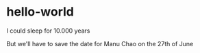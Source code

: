 # hello-world
I could sleep for 10.000 years


But we'll have to save the date for Manu Chao on the 27th of June
